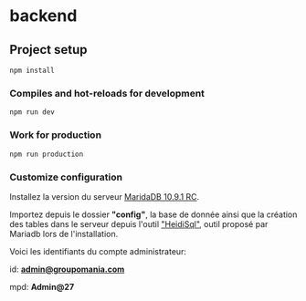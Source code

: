 # backend

## Project setup
```
npm install
```

### Compiles and hot-reloads for development
```
npm run dev
```

### Work for production
```
npm run production
```

### Customize configuration
Installez la version du serveur [MaridaDB 10.9.1 RC](https://mariadb.org/download/?t=mariadb&p=mariadb&r=10.9.1&os=windows&cpu=x86_64&pkg=msi&m=netweaver).

Importez depuis le dossier **"config"**, la base de donnée ainsi que la création des tables dans le serveur depuis l'outil ["HeidiSql"](https://www.heidisql.com/), outil proposé par Mariadb lors de l'installation.

Voici les identifiants du compte administrateur:

id: **admin@groupomania.com**

mpd: **Admin@27**